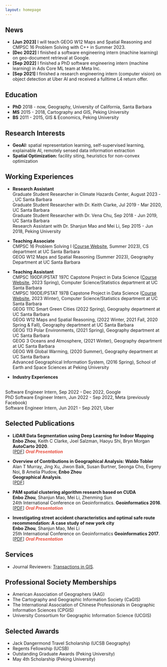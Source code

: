 ```yaml
---
layout: homepage
---
```


## News

- **[Jun 2023]** I will teach GEOG W12 Maps and Spatial Reasoning and CMPSC 16 Problem Solving with C++ in Summer 2023.
- **[Dec 2022]** I finished a software engineering intern (machine learning) on geo-document retrieval at Google.
- **[Sep 2022]** I finished a PhD software engineering intern (machine learning) in Ads Core ML team at Meta Inc.
- **[Sep 2021]** I finished a research engineering intern (computer vision) on object detection at Uber AI and received a fulltime L4 return offer.

## Education

- **PhD** 2018 - now, Geography, University of California, Santa Barbara
- **MS** 2015 - 2018, Cartography and GIS, Peking University
- **BS** 2011 - 2015, GIS & Economics, Peking University

## Research Interests

- **GeoAI:** spatial representation learning, self-supervised learning, explainable AI, remotely sensed data information extraction
- **Spatial Optimization:** facility siting, heuristics for non-convex optimization

## Working Experiences
- **Research Assistant**
  <br>
  Graduate Student Researcher in Climate Hazards Center, August 2023 - , UC Santa Barbara
  <br>
  Graduate Student Researcher with Dr. Keith Clarke, Jul 2019 - Mar 2020, UC Santa Barbara
  <br>
  Graduate Student Researcher with Dr. Vena Chu, Sep 2018 - Jun 2019, UC Santa Barbara
  <br>
  Research Assistant with Dr. Shanjun Mao and Mei Li, Sep 2015 - Jun 2018, Peking University

- **Teaching Associate**
  <br>
  CMPSC 16 Problem Solving I ([Course Website](https://ucsb-cs16.github.io/m23/), Summer 2023), CS department at UC Santa Barbara
  <br>
  GEOG W12 Maps and Spatial Reasoning (Summer 2023), Geography Department at UC Santa Barbara

- **Teaching Assistant**
  <br>
  CMPSC 190DF/PSTAT 197C Capstone Project in Data Science ([Course Website](https://pstat197.github.io/), 2023 Spring), Computer Science/Statistics department at UC Santa Barbara
  <br>
  CMPSC 190DE/PSTAT 197B Capstone Project in Data Science ([Course Website](https://pstat197.github.io/), 2023 Winter), Computer Science/Statistics department at UC Santa Barbara
  <br>
  GEOG 111C Smart Green Cities (2022 Spring), Geography department at UC Santa Barbara
  <br>
  GEOG W12 Maps and Spatial Reasoning, (2022 Winter, 2021 Fall, 2020 Spring & Fall), Geography department at UC Santa Barbara
  <br>
  GEOG 113 Polar Environments, (2021 Spring), Geography department at UC Santa Barbara
  <br>
  GEOG 3 Oceans and Atmosphere, (2021 Winter), Geography department at UC Santa Barbara
  <br>
  GEOG W8 Global Warming, (2020 Summer), Geography department at UC Santa Barbara
  <br>
  Advanced Geographical Information System, (2016 Spring), School of Earth and Space Sciences at Peking University
  
 - **Industry Experiences**
  <br>
  Software Engineer Intern, Sep 2022 - Dec 2022, Google
  <br>
  PhD Software Engineer Intern, Jun 2022 - Sep 2022, Meta (previously Facebook)
  <br>
  Software Engineer Intern, Jun 2021 - Sep 2021, Uber

## Selected Publications

- **LiDAR Data Segmentation using Deep Learning for Indoor Mapping**
  <br>
  **Enbo Zhou**, Keith C Clarke, Joel Salzman, Haoyu Shi, Bryn Morgan
  <br>
  **AutoCarto 2020**.
  <br>
  [[PDF](https://cartogis.org/docs/autocarto/2020/docs/abstracts/4b%20LiDAR%20Data%20Segmentation%20using%20Deep%20Learning%20for%20Indoor%20Mapping.pdf)] <strong><i style="color:#e74d3c">Oral Presentation</i></strong>

- **Overview of Contributions in Geographical Analysis: Waldo Tobler**
  <br>
  Alan T Murray, Jing Xu, Jiwon Baik, Susan Burtner, Seonga Cho, Evgeny Noi, B Amelia Pludow, **Enbo Zhou**
  <br>
  **Geographical Analysis**.
  <br>
  [[PDF](https://onlinelibrary.wiley.com/doi/full/10.1111/gean.12257)] 

- **PAM spatial clustering algorithm research based on CUDA**
  <br>
  **Enbo Zhou**, Shanjun Mao, Mei Li, Zhenming Sun
  <br>
  24th International Conference on Geoinformatics. **Geoinformatics 2016**.
  <br>
  [[PDF](https://ieeexplore.ieee.org/abstract/document/7578971)] <strong><i style="color:#e74d3c">Oral Presentation</i></strong>

- **Investigating street accident characteristics and optimal safe route recommendation: A case study of new york city**
  <br>
  **Enbo Zhou**, Shanjun Mao, Mei Li
  <br>
  25th International Conference on Geoinformatics **Geoinformatics 2017**.
  <br>
  [[PDF](https://ieeexplore.ieee.org/abstract/document/8090942)] <strong><i style="color:#e74d3c">Oral Presentation</i></strong>

## Services

- Journal Reviewers: [Transactions in GIS](https://onlinelibrary.wiley.com/journal/14679671).

## Professional Society Memberships

- American Association of Geographers (AAG)
- The Cartography and Geographic Information Society (CaGIS)
- The International Association of Chinese Professionals in Geographic Information Sciences (CPGIS)
- University Consortium for Geographic Information Science (UCGIS)

## Selected Awards

- Jack Dangermond Travel Scholarship (UCSB Geography)
- Regents Fellowship (UCSB)
- Outstanding Graduate Awards (Peking University)
- May 4th Scholarship (Peking University)
